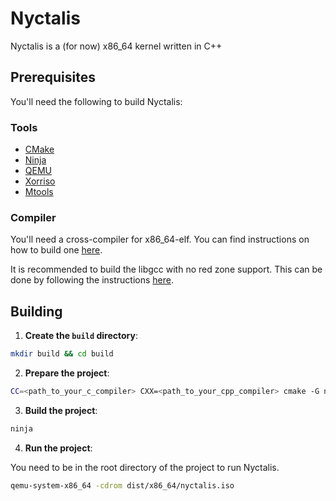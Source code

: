 # Nyctalis
Nyctalis is a (for now) x86_64 kernel written in C++

## Prerequisites
You'll need the following to build Nyctalis:

### Tools
- [CMake](https://cmake.org/)
- [Ninja](https://ninja-build.org/)
- [QEMU](https://www.qemu.org/)
- [Xorriso](https://www.gnu.org/software/xorriso/)
- [Mtools](https://www.gnu.org/software/mtools/)

### Compiler
You'll need a cross-compiler for x86_64-elf. You can find instructions on how to build one [here](https://wiki.osdev.org/GCC_Cross-Compiler).

It is recommended to build the libgcc with no red zone support. This can be done by following the instructions [here](https://wiki.osdev.org/Libgcc_without_red_zone).

## Building
1. **Create the `build` directory**:
```bash
mkdir build && cd build
```

2. **Prepare the project**:
```bash
CC=<path_to_your_c_compiler> CXX=<path_to_your_cpp_compiler> cmake -G ninja ..
```

3. **Build the project**:
```bash
ninja
```

4. **Run the project**:

You need to be in the root directory of the project to run Nyctalis.
```bash
qemu-system-x86_64 -cdrom dist/x86_64/nyctalis.iso
```
